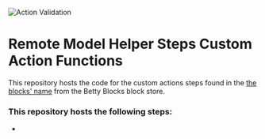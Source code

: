 ![Action Validation](https://github.com/betty-services/Remote-Model-Helper-Steps-Custom-Action-Functions/actions/workflows/main.yml/badge.svg?event=push)

# Remote Model Helper Steps Custom Action Functions

This repository hosts the code for the custom actions steps found in the [the blocks' name](https://my.bettyblocks.com/block-store/blockId/) from the Betty Blocks block store.

### This repository hosts the following steps:

- 
